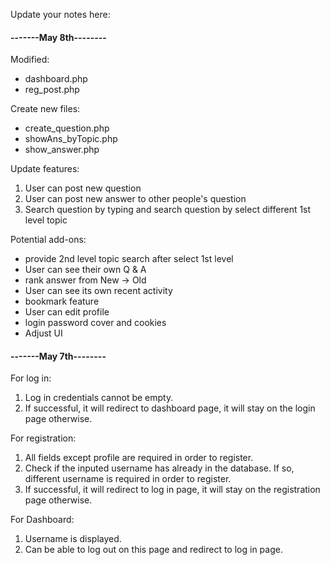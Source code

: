 Update your notes here:

#### -------May 8th--------
Modified:
- dashboard.php
- reg_post.php

Create new files:
- create_question.php
- showAns_byTopic.php
- show_answer.php

Update features:
1. User can post new question
2. User can post new answer to other people's question
3. Search question by typing and search question by select different 1st level topic

Potential add-ons:
* provide 2nd level topic search after select 1st level
* User can see their own Q & A
* rank answer from New -> Old
* User can see its own recent activity
* bookmark feature
* User can edit profile
* login password cover and cookies
* Adjust UI

#### -------May 7th--------

For log in:
1. Log in credentials cannot be empty. 
2. If successful, it will redirect to dashboard page, it will stay on the login page otherwise. 

For registration:
1. All fields except profile are required in order to register. 
2. Check if the inputed username has already in the database. If so, different username is required in order to register. 
3. If successful, it will redirect to log in page, it will stay on the registration page otherwise.

For Dashboard:
1. Username is displayed.
2. Can be able to log out on this page and redirect to log in page. 
